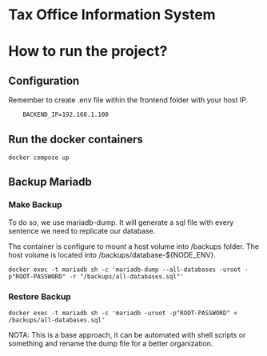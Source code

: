 # Tax Office Information System


# How to run the project?

## Configuration
Remember to create .env file within the frontend folder with your host IP.
```env
    BACKEND_IP=192.168.1.100
```

## Run the docker containers 
```
docker compose up 
```


## Backup Mariadb

### Make Backup
To do so, we use mariadb-dump. It will generate a sql file with every sentence we need to replicate our database. 

The container is configure to mount a host volume into /backups folder. The host volume is located into /backups/database-${NODE_ENV}.

```
docker exec -t mariadb sh -c 'mariadb-dump --all-databases -uroot -p"ROOT-PASSWORD" -r "/backups/all-databases.sql"'
```

### Restore Backup
```
docker exec -t mariadb sh -c 'mariadb -uroot -p"ROOT-PASSWORD" < /backups/all-databases.sql'
```

NOTA: This is a base approach, it can be automated with shell scripts or something and rename the dump file for a better organization. 